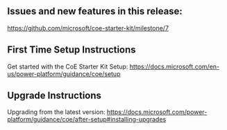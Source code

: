 ## Issues and new features in this release:
https://github.com/microsoft/coe-starter-kit/milestone/7

## First Time Setup Instructions
Get started with the CoE Starter Kit Setup: https://docs.microsoft.com/en-us/power-platform/guidance/coe/setup

## Upgrade Instructions
Upgrading from the latest version: https://docs.microsoft.com/power-platform/guidance/coe/after-setup#installing-upgrades